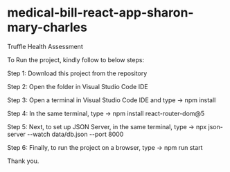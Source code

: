 # medical-bill-react-app-sharon-mary-charles

Truffle Health Assessment

To Run the project, kindly follow to below steps:

Step 1: Download this project from the repository 

Step 2: Open the folder in Visual Studio Code IDE

Step 3: Open a terminal in Visual Studio Code IDE and type -> npm install

Step 4: In the same terminal, type -> npm install react-router-dom@5

Step 5: Next, to set up JSON Server, in the same terminal, type -> npx json-server --watch data/db.json --port 8000

Step 6: Finally, to run the project on a browser, type -> npm run start

Thank you.
